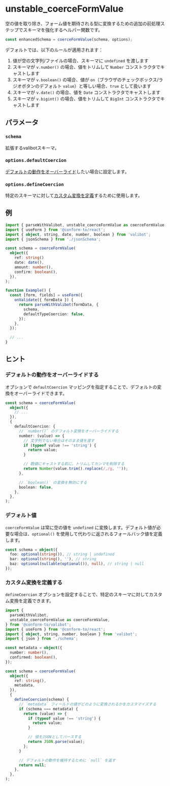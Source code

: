 # unstable_coerceFormValue

空の値を取り除き、フォーム値を期待される型に変換するための追加の前処理ステップでスキーマを強化するヘルパー関数です。

```ts
const enhancedSchema = coerceFormValue(schema, options);
```

デフォルトでは、以下のルールが適用されます：

1. 値が空の文字列/ファイルの場合、スキーマに `undefined` を渡します
2. スキーマが `v.number()` の場合、値をトリムして `Number` コンストラクタでキャストします
3. スキーマが `v.boolean()` の場合、値が `on`（ブラウザのチェックボックス/ラジオボタンのデフォルト `value`）と等しい場合、`true` として扱います
4. スキーマが `v.date()` の場合、値を `Date` コンストラクタでキャストします
5. スキーマが `v.bigint()` の場合、値をトリムして `BigInt` コンストラクタでキャストします

## パラメータ

### `schema`

拡張するvalibotスキーマ。

### `options.defaultCoercion`

[デフォルトの動作をオーバーライド](#デフォルトの動作をオーバーライドする)したい場合に設定します。

### `options.defineCoercion`

特定のスキーマに対して[カスタム変換を定義](#カスタム変換を定義する)するために使用します。

## 例

```ts
import { parseWithValibot, unstable_coerceFormValue as coerceFormValue } from '@conform-to/valibot';
import { useForm } from '@conform-to/react';
import { object, string, date, number, boolean } from 'valibot';
import { jsonSchema } from './jsonSchema';

const schema = coerceFormValue(
  object({
    ref: string()
    date: date(),
    amount: number(),
    confirm: boolean(),
  }),
);

function Example() {
  const [form, fields] = useForm({
    onValidate({ formData }) {
      return parseWithValibot(formData, {
        schema,
        defaultTypeCoercion: false,
      });
    },
  });

  // ...
}
```

## ヒント

### デフォルトの動作をオーバーライドする

オプションで `defaultCoercion` マッピングを指定することで、デフォルトの変換をオーバーライドできます。

```ts
const schema = coerceFormValue(
  object({
    // ...
  }),
  {
    defaultCoercion: {
      // `number()` のデフォルト変換をオーバーライドする
      number: (value) => {
        // 文字列でない場合はそのまま値を渡す
        if (typeof value !== 'string') {
          return value;
        }

        // 数値にキャストする前に、トリムしてカンマを削除する
        return Number(value.trim().replace(/,/g, ''));
      },

      // `boolean()` の変換を無効にする
      boolean: false,
    },
  },
);
```

### デフォルト値

`coerceFormValue` は常に空の値を `undefined` に変換します。デフォルト値が必要な場合は、`optional()` を使用して代わりに返されるフォールバック値を定義します。

```ts
const schema = object({
  foo: optional(string()), // string | undefined
  bar: optional(string(), ''), // string
  baz: optional(nullable(optional()), null), // string | null
});
```

### カスタム変換を定義する

`defineCoercion` オプションを設定することで、特定のスキーマに対してカスタム変換を定義できます。

```ts
import {
  parseWithValibot,
  unstable_coerceFormValue as coerceFormValue,
} from '@conform-to/valibot';
import { useForm } from '@conform-to/react';
import { object, string, number, boolean } from 'valibot';
import { json } from './schema';

const metadata = object({
  number: number(),
  confirmed: boolean(),
});

const schema = coerceFormValue(
  object({
    ref: string(),
    metadata,
  }),
  {
    defineCoercion(schema) {
      // `metadata` フィールドの値がどのように変換されるかをカスタマイズする
      if (schema === metadata) {
        return (value) => {
          if (typeof value !== 'string') {
            return value;
          }

          // 値をJSONとしてパースする
          return JSON.parse(value);
        };
      }

      // デフォルトの動作を維持するために `null` を返す
      return null;
    },
  },
);
```
